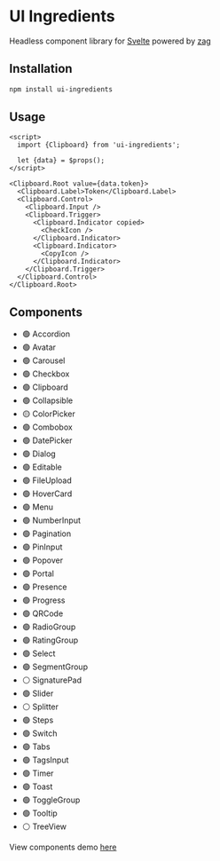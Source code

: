 # UI Ingredients

Headless component library for [Svelte](https://svelte.dev/) powered by [zag](https://zagjs.com/)

## Installation

```bash
npm install ui-ingredients
```

## Usage

```svelte
<script>
  import {Clipboard} from 'ui-ingredients';

  let {data} = $props();
</script>

<Clipboard.Root value={data.token}>
  <Clipboard.Label>Token</Clipboard.Label>
  <Clipboard.Control>
    <Clipboard.Input />
    <Clipboard.Trigger>
      <Clipboard.Indicator copied>
        <CheckIcon />
      </Clipboard.Indicator>
      <Clipboard.Indicator>
        <CopyIcon />
      </Clipboard.Indicator>
    </Clipboard.Trigger>
  </Clipboard.Control>
</Clipboard.Root>
```

## Components

- 🟢 Accordion
- 🟢 Avatar
- 🟢 Carousel
- 🟢 Checkbox
- 🟢 Clipboard
- 🟢 Collapsible
- 🟡 ColorPicker
- 🟢 Combobox
- 🟢 DatePicker
- 🟢 Dialog
- 🟢 Editable
- 🟢 FileUpload
- 🟢 HoverCard
- 🟢 Menu
- 🟢 NumberInput
- 🟢 Pagination
- 🟢 PinInput
- 🟢 Popover
- 🟢 Portal
- 🟢 Presence
- 🟢 Progress
- 🟢 QRCode
- 🟢 RadioGroup
- 🟢 RatingGroup
- 🟢 Select
- 🟢 SegmentGroup
- ⚪ SignaturePad
- 🟢 Slider
- ⚪ Splitter
- 🟢 Steps
- 🟢 Switch
- 🟢 Tabs
- 🟢 TagsInput
- 🟢 Timer
- 🟢 Toast
- 🟢 ToggleGroup
- 🟢 Tooltip
- ⚪ TreeView

View components demo [here](https://ui-ingredients.vercel.app/)
